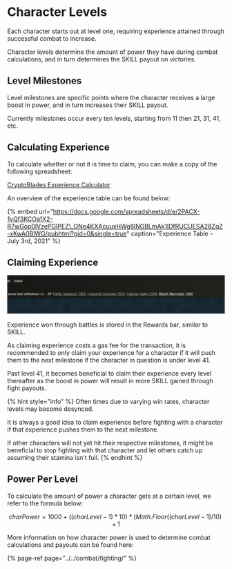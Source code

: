 # Character Levels

Each character starts out at level one, requiring experience attained through successful combat to increase.

Character levels determine the amount of power they have during combat calculations, and in turn determines the SKILL payout on victories.

## Level Milestones

Level milestones are specific points where the character receives a large boost in power, and in turn increases their SKILL payout.

Currently milestones occur every ten levels, starting from 11 then 21, 31, 41, etc.

## Calculating Experience

To calculate whether or not it is time to claim, you can make a copy of the following spreadsheet:

[CryptoBlades Experience Calculator](https://docs.google.com/spreadsheets/d/1Yv2CxZAxJyHdeseMEDS3odU26p5y7X6_z68RWMrZbXM/edit#gid=1414689467)

An overview of the experience table can be found below:

{% embed url="https://docs.google.com/spreadsheets/d/e/2PACX-1vQf3KCOa1X2-R7wGop0lVzePGIPEZ\_ONe4KXAcuuxHWg8lNGBLmAk1lDfRUCUESA28ZqZ-xKwA0BlWG/pubhtml?gid=0&single=true" caption="Experience Table - July 3rd, 2021" %}

## Claiming Experience

![](../../.gitbook/assets/claim-exp.png)

Experience won through battles is stored in the Rewards bar, similar to SKILL.

As claiming experience costs a gas fee for the transaction, it is recommended to only claim your experience for a character if it will push them to the next milestone if the character in question is under level 41.

Past level 41, it becomes beneficial to claim their experience every level thereafter as the boost in power will result in more SKILL gained through fight payouts.

{% hint style="info" %}
Often times due to varying win rates, character levels may become desynced.

It is always a good idea to claim experience before fighting with a character if that experience pushes them to the next milestone.

If other characters will not yet hit their respective milestones, it might be beneficial to stop fighting with that character and let others catch up assuming their stamina isn't full.
{% endhint %}

## Power Per Level

To calculate the amount of power a character gets at a certain level, we refer to the formula below:

$$
charPower = 1000 + ((charLevel - 1) * 10) * (Math.Floor((charLevel - 1) / 10) + 1
$$

More information on how character power is used to determine combat calculations and payouts can be found here:

{% page-ref page="../../combat/fighting/" %}


